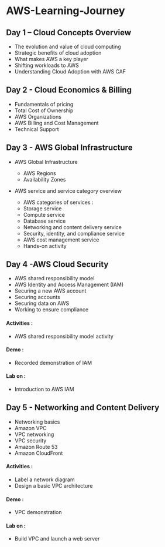 # AWS-Learning-Journey

## Day 1 – Cloud Concepts Overview
 - The evolution and value of cloud computing
 - Strategic benefits of cloud adoption
 - What makes AWS a key player
 - Shifting workloads to AWS
 - Understanding Cloud Adoption with AWS CAF

## Day 2 - Cloud Economics & Billing 
 - Fundamentals of pricing
 - Total Cost of Ownership
 - AWS Organizations
 - AWS Billing and Cost Management
 - Technical Support

 ## Day 3 - AWS Global Infrastructure
 - AWS Global Infrastructure
      - AWS Regions
      - Availability Zones
      
   
 - AWS service and service category overview
      - AWS categories of services :
      - Storage service 
      - Compute service 
      - Database service 
      - Networking and content delivery service
      - Security, identity, and compliance service
      - AWS cost management service
      - Hands-on activity

 ## Day 4 -AWS Cloud Security
  - AWS shared responsibility model
  - AWS Identity and Access Management (IAM)
  - Securing a new AWS account
  - Securing accounts
  - Securing data on AWS
  - Working to ensure compliance
  #### Activities : 
  - AWS shared responsibility model activity
  #### Demo :
  - Recorded demonstration of IAM
  #### Lab on :
  - Introduction to AWS IAM

## Day 5 - Networking and Content Delivery
  - Networking basics
  - Amazon VPC
  - VPC networking
  - VPC security
  - Amazon Route 53 
  - Amazon CloudFront
  #### Activities :
  - Label a network diagram
  - Design a basic VPC architecture
  #### Demo :
  - VPC demonstration
  #### Lab on :
  - Build VPC and launch a web server

